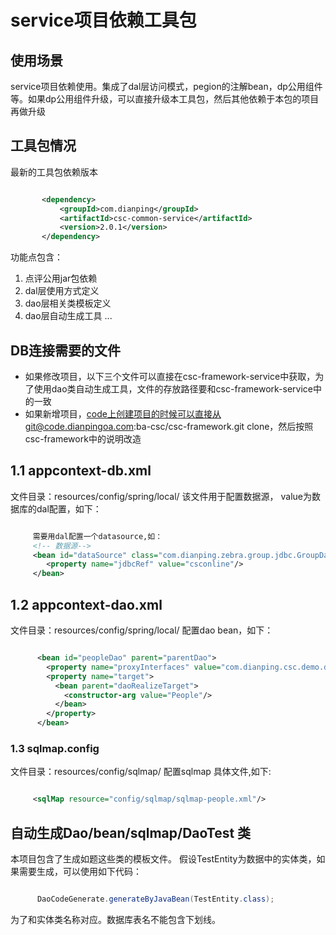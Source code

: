 # service项目依赖工具包

## 使用场景
service项目依赖使用。集成了dal层访问模式，pegion的注解bean，dp公用组件等。如果dp公用组件升级，可以直接升级本工具包，然后其他依赖于本包的项目再做升级

## 工具包情况

最新的工具包依赖版本

````xml

       <dependency>
           <groupId>com.dianping</groupId>
           <artifactId>csc-common-service</artifactId>
           <version>2.0.1</version>
       </dependency>

````


功能点包含：
1. 点评公用jar包依赖
2. dal层使用方式定义
3. dao层相关类模板定义
4. dao层自动生成工具
...

## DB连接需要的文件
- 如果修改项目，以下三个文件可以直接在csc-framework-service中获取，为了使用dao类自动生成工具，文件的存放路径要和csc-framework-service中的一致
- 如果新增项目，code上创建项目的时候可以直接从git@code.dianpingoa.com:ba-csc/csc-framework.git clone，然后按照csc-framework中的说明改造

## 1.1 appcontext-db.xml
文件目录：resources/config/spring/local/
该文件用于配置数据源， value为数据库的dal配置，如下：

````xml

     需要用dal配置一个datasource,如：
     <!-- 数据源-->
     <bean id="dataSource" class="com.dianping.zebra.group.jdbc.GroupDataSource" init-method="init">
        <property name="jdbcRef" value="csconline"/>
     </bean>

````

##  1.2 appcontext-dao.xml
文件目录：resources/config/spring/local/
配置dao bean，如下：

```xml

      <bean id="peopleDao" parent="parentDao">
        <property name="proxyInterfaces" value="com.dianping.csc.demo.dao.PeopleDao"/>
        <property name="target">
          <bean parent="daoRealizeTarget">
            <constructor-arg value="People"/>
          </bean>
        </property>
      </bean>

```

### 1.3 sqlmap.config
文件目录：resources/config/sqlmap/
配置sqlmap 具体文件,如下:

```xml

     <sqlMap resource="config/sqlmap/sqlmap-people.xml"/>

```

## 自动生成Dao/bean/sqlmap/DaoTest 类

本项目包含了生成如题这些类的模板文件。
假设TestEntity为数据中的实体类，如果需要生成，可以使用如下代码：

```java

      DaoCodeGenerate.generateByJavaBean(TestEntity.class);

```
为了和实体类名称对应。数据库表名不能包含下划线。

